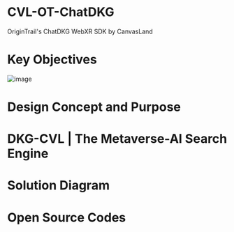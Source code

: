# CVL-OT-ChatDKG
OriginTrail's ChatDKG WebXR SDK by CanvasLand
# Key Objectives
![image](https://github.com/Zen-CVL/CVL-OT-ChatDKG/assets/148840443/aba4f199-9a59-4123-afa6-0934201f2ba7)
# Design Concept and Purpose
# DKG-CVL | The Metaverse-AI Search Engine
# Solution Diagram
# Open Source Codes

